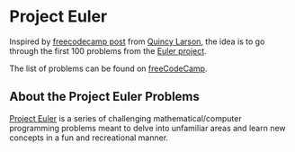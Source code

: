 # Project Euler

Inspired by [freecodecamp post](https://www.freecodecamp.org/news/projecteuler100-coding-challenge-competitive-programming/) from [Quincy Larson](https://twitter.com/ossia), the idea is to go through the first 100 problems from the [Euler project](https://projecteuler.net/).

The list of problems can be found on [freeCodeCamp](https://www.freecodecamp.org/learn/coding-interview-prep/project-euler/).

## About the Project Euler Problems
[Project Euler]((https://projecteuler.net/)) is a series of challenging mathematical/computer programming problems meant to delve into unfamiliar areas and learn new concepts in a fun and recreational manner.
